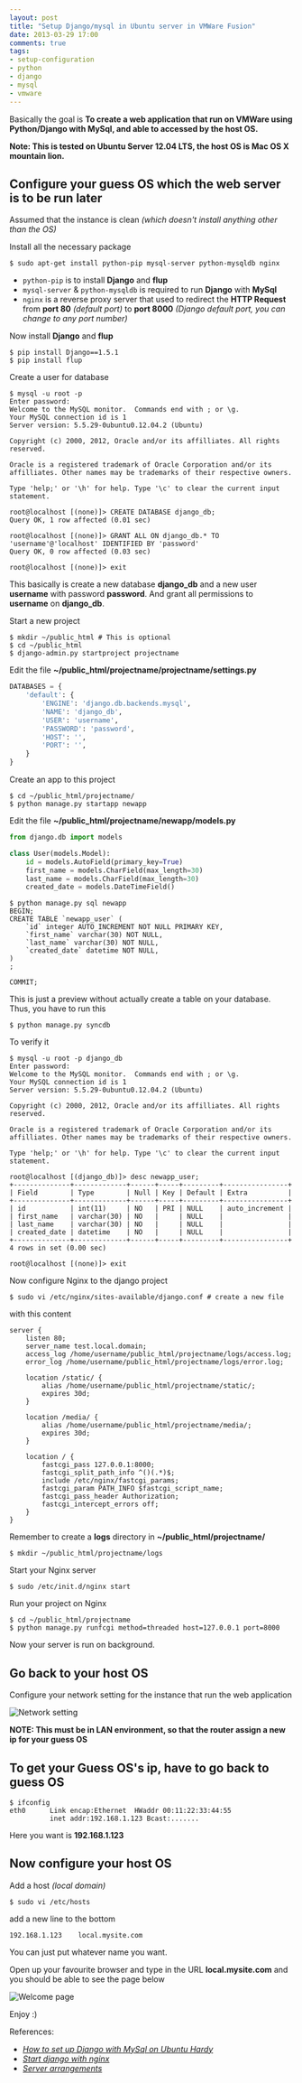 ```yaml
---
layout: post
title: "Setup Django/mysql in Ubuntu server in VMWare Fusion"
date: 2013-03-29 17:00
comments: true
tags: 
- setup-configuration
- python
- django
- mysql
- vmware
---
```


Basically the goal is **To create a web application that run on VMWare using Python/Django with MySql, and able to accessed by the host OS.**

**Note: This is tested on Ubuntu Server 12.04 LTS, the host OS is Mac OS X mountain lion.**

## Configure your guess OS which the web server is to be run later
Assumed that the instance is clean _(which doesn't install anything other than the OS)_

Install all the necessary package

```
$ sudo apt-get install python-pip mysql-server python-mysqldb nginx
```

* `python-pip` is to install **Django** and **flup**
* `mysql-server` & `python-mysqldb` is required to run **Django** with **MySql**
* `nginx` is a reverse proxy server that used to redirect the **HTTP Request** from **port 80** _(default port)_ to **port 8000** _(Django default port, you can change to any port number)_

Now install **Django** and **flup**

```
$ pip install Django==1.5.1
$ pip install flup
```

Create a user for database

```
$ mysql -u root -p
Enter password:
Welcome to the MySQL monitor.  Commands end with ; or \g.
Your MySQL connection id is 1
Server version: 5.5.29-0ubuntu0.12.04.2 (Ubuntu)

Copyright (c) 2000, 2012, Oracle and/or its affilliates. All rights reserved.

Oracle is a registered trademark of Oracle Corporation and/or its
affilliates. Other names may be trademarks of their respective owners.

Type 'help;' or '\h' for help. Type '\c' to clear the current input statement.

root@localhost [(none)]> CREATE DATABASE django_db;
Query OK, 1 row affected (0.01 sec)

root@localhost [(none)]> GRANT ALL ON django_db.* TO 'username'@'localhost' IDENTIFIED BY 'password'
Query OK, 0 row affected (0.03 sec)

root@localhost [(none)]> exit
```

This basically is create a new database **django_db** and a new user **username** with password **password**. And grant all permissions to **username** on **django_db**.

Start a new project

```
$ mkdir ~/public_html # This is optional
$ cd ~/public_html
$ django-admin.py startproject projectname
```

Edit the file **~/public_html/projectname/projectname/settings.py**

```py
DATABASES = {
    'default': {
        'ENGINE': 'django.db.backends.mysql',
        'NAME': 'django_db',
        'USER': 'username',
        'PASSWORD': 'password',
        'HOST': '',
        'PORT': '',
    }
}
```

Create an app to this project

```
$ cd ~/public_html/projectname/
$ python manage.py startapp newapp
```

Edit the file **~/public_html/projectname/newapp/models.py**

```py
from django.db import models

class User(models.Model):
    id = models.AutoField(primary_key=True)
    first_name = models.CharField(max_length=30)
    last_name = models.CharField(max_length=30)
    created_date = models.DateTimeField()
```

```
$ python manage.py sql newapp
BEGIN;
CREATE TABLE `newapp_user` (
    `id` integer AUTO_INCREMENT NOT NULL PRIMARY KEY,
    `first_name` varchar(30) NOT NULL,
    `last_name` varchar(30) NOT NULL,
    `created_date` datetime NOT NULL,
)
;

COMMIT;
```

This is just a preview without actually create a table on your database.  
Thus, you have to run this

```
$ python manage.py syncdb
```

To verify it

```
$ mysql -u root -p django_db
Enter password:
Welcome to the MySQL monitor.  Commands end with ; or \g.
Your MySQL connection id is 1
Server version: 5.5.29-0ubuntu0.12.04.2 (Ubuntu)

Copyright (c) 2000, 2012, Oracle and/or its affilliates. All rights reserved.

Oracle is a registered trademark of Oracle Corporation and/or its
affilliates. Other names may be trademarks of their respective owners.

Type 'help;' or '\h' for help. Type '\c' to clear the current input statement.

root@localhost [(django_db)]> desc newapp_user;
+--------------+-------------+------+-----+---------+----------------+
| Field        | Type        | Null | Key | Default | Extra          |
+--------------+-------------+------+-----+---------+----------------+
| id           | int(11)     | NO   | PRI | NULL    | auto_increment |
| first_name   | varchar(30) | NO   |     | NULL    |                |
| last_name    | varchar(30) | NO   |     | NULL    |                |
| created_date | datetime    | NO   |     | NULL    |                |
+--------------+-------------+------+-----+---------+----------------+
4 rows in set (0.00 sec)

root@localhost [(none)]> exit
```

Now configure Nginx to the django project

```
$ sudo vi /etc/nginx/sites-available/django.conf # create a new file
```

with this content

```
server {
    listen 80;
    server_name test.local.domain;
    access_log /home/username/public_html/projectname/logs/access.log;
    error_log /home/username/public_html/projectname/logs/error.log;

    location /static/ {
        alias /home/username/public_html/projectname/static/;
        expires 30d;
    }

    location /media/ {
        alias /home/username/public_html/projectname/media/;
        expires 30d;
    }

    location / {
        fastcgi_pass 127.0.0.1:8000;
        fastcgi_split_path_info ^()(.*)$;
        include /etc/nginx/fastcgi_params;
        fastcgi_param PATH_INFO $fastcgi_script_name;
        fastcgi_pass_header Authorization;
        fastcgi_intercept_errors off;
    }
}
```

Remember to create a **logs** directory in **~/public_html/projectname/**

```
$ mkdir ~/public_html/projectname/logs
```

Start your Nginx server

```
$ sudo /etc/init.d/nginx start
```

Run your project on Nginx

```
$ cd ~/public_html/projectname
$ python manage.py runfcgi method=threaded host=127.0.0.1 port=8000
```

Now your server is run on background.

## Go back to your host OS
Configure your network setting for the instance that run the web application

![Network setting](http://jslim89.github.com/images/posts/2013-03-29-setup-django-slash-mysql-in-ubuntu-server-in-vmware-fusion/guess-os-network.png)

**NOTE: This must be in LAN environment, so that the router assign a new ip for your guess OS**

## To get your Guess OS's ip, have to go back to guess OS

```
$ ifconfig
eth0      Link encap:Ethernet  HWaddr 00:11:22:33:44:55
          inet addr:192.168.1.123 Bcast:.......
```

Here you want is **192.168.1.123**

## Now configure your host OS

Add a host _(local domain)_

```
$ sudo vi /etc/hosts
```

add a new line to the bottom

```
192.168.1.123    local.mysite.com
```

You can just put whatever name you want.

Open up your favourite browser and type in the URL
**local.mysite.com** and you should be able to see the page below

![Welcome page](http://jslim89.github.com/images/posts/2013-03-29-setup-django-slash-mysql-in-ubuntu-server-in-vmware-fusion/django-welcome-page.png)

Enjoy :)

References:

* _[How to set up Django with MySql on Ubuntu Hardy](http://www.saltycrane.com/blog/2008/07/how-set-django-mysql-ubuntu-hardy/)_
* _[Start django with nginx](http://www.alrond.com/en/2007/mar/01/start-django-with-nginx/)_
* _[Server arrangements](https://code.djangoproject.com/wiki/ServerArrangements#nginx)_


